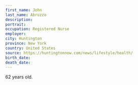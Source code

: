 ```yaml
---
first_name: John
last_name: Abruzzo
description: 
portrait: 
occupation: Registered Nurse
employer: 
city: Huntington
province: New York
country: United States
source: https://huntingtonnow.com/news/lifestyle/health/
birth_date: 
death_date: 
---
```


62 years old.